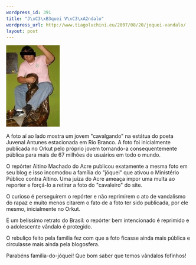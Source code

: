 ```yaml
--- 
wordpress_id: 391
title: "J\xC3\xB3quei V\xC3\xA2ndalo"
wordpress_url: http://www.tiagoluchini.eu/2007/08/20/joquei-vandalo/
layout: post
---
```

![Acre Vandalismo](/wp-content/uploads/2007/08/acre_vandalismo.jpg)

A foto aí ao lado mostra um jovem "cavalgando" na estátua do poeta Juvenal Antunes estacionada em Rio Branco. A foto foi inicialmente publicada no Orkut pelo próprio jovem tornando-a consequentemente pública para mais de 67 milhões de usuários em todo o mundo.

O repórter Altino Machado do Acre publicou exatamente a mesma foto em seu blog e isso incomodou a família do "jóquei" que ativou o Ministério Público contra Altino. Uma juíza do Acre ameaça impor uma multa ao reporter e forçá-lo a retirar a foto do "cavaleiro" do site.

O curioso é perseguirem o repórter e não reprimirem o ato de vandalismo do rapaz e muito menos citarem o fato de a foto ter sido publicada, por ele mesmo, inicialmente no Orkut.

É um belíssimo retrato do Brasil: o repórter bem intencionado é reprimido e o adolescente vândalo é protegido.

O rebuliço feito pela família fez com que a foto ficasse ainda mais pública e circulasse mais ainda pela blogosfera.

Parabéns família-do-jóquei! Que bom saber que temos vândalos fofinhos!

